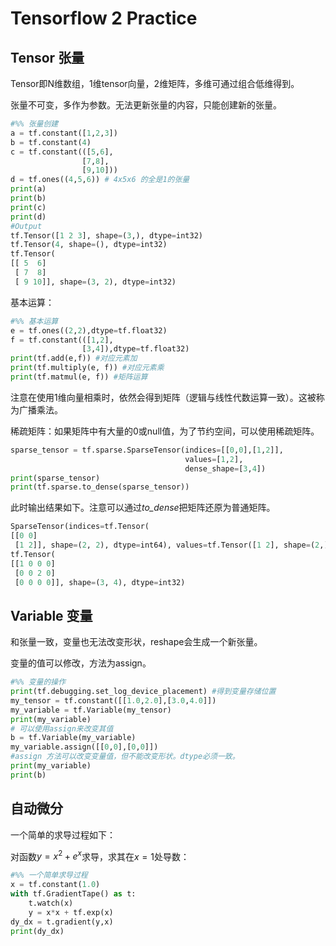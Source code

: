 # Tensorflow 2 Practice

## Tensor 张量

Tensor即N维数组，1维tensor向量，2维矩阵，多维可通过组合低维得到。

张量不可变，多作为参数。无法更新张量的内容，只能创建新的张量。

```python
#%% 张量创建
a = tf.constant([1,2,3])
b = tf.constant(4)
c = tf.constant(([5,6],
                [7,8],
                [9,10]))
d = tf.ones((4,5,6)) # 4x5x6 的全是1的张量
print(a)
print(b)
print(c)
print(d)
#Output
tf.Tensor([1 2 3], shape=(3,), dtype=int32)
tf.Tensor(4, shape=(), dtype=int32)
tf.Tensor(
[[ 5  6]
 [ 7  8]
 [ 9 10]], shape=(3, 2), dtype=int32)
```

基本运算：

```python
#%% 基本运算
e = tf.ones((2,2),dtype=tf.float32)
f = tf.constant(([1,2],
                [3,4]),dtype=tf.float32)
print(tf.add(e,f)) #对应元素加
print(tf.multiply(e, f)) #对应元素乘
print(tf.matmul(e, f)) #矩阵运算
```

注意在使用1维向量相乘时，依然会得到矩阵（逻辑与线性代数运算一致）。这被称为广播乘法。

稀疏矩阵：如果矩阵中有大量的0或null值，为了节约空间，可以使用稀疏矩阵。

```python
sparse_tensor = tf.sparse.SparseTensor(indices=[[0,0],[1,2]], 
                                       values=[1,2], 
                                       dense_shape=[3,4])
print(sparse_tensor)
print(tf.sparse.to_dense(sparse_tensor))
```

此时输出结果如下。注意可以通过*to_dense*把矩阵还原为普通矩阵。

```python
SparseTensor(indices=tf.Tensor(
[[0 0]
 [1 2]], shape=(2, 2), dtype=int64), values=tf.Tensor([1 2], shape=(2,), dtype=int32), dense_shape=tf.Tensor([3 4], shape=(2,), dtype=int64))
tf.Tensor(
[[1 0 0 0]
 [0 0 2 0]
 [0 0 0 0]], shape=(3, 4), dtype=int32)
```

## Variable 变量

和张量一致，变量也无法改变形状，reshape会生成一个新张量。

变量的值可以修改，方法为assign。

```python
#%% 变量的操作
print(tf.debugging.set_log_device_placement) #得到变量存储位置
my_tensor = tf.constant([[1.0,2.0],[3.0,4.0]])
my_variable = tf.Variable(my_tensor)
print(my_variable)
# 可以使用assign来改变其值
b = tf.Variable(my_variable)
my_variable.assign([[0,0],[0,0]]) 
#assign 方法可以改变变量值，但不能改变形状。dtype必须一致。
print(my_variable)
print(b)
```

## 自动微分

一个简单的求导过程如下：

对函数$y=x^2+e^{x}$求导，求其在$x=1$处导数：

```python
#%% 一个简单求导过程
x = tf.constant(1.0)
with tf.GradientTape() as t:
    t.watch(x)
    y = x*x + tf.exp(x)
dy_dx = t.gradient(y,x)
print(dy_dx)
```

































